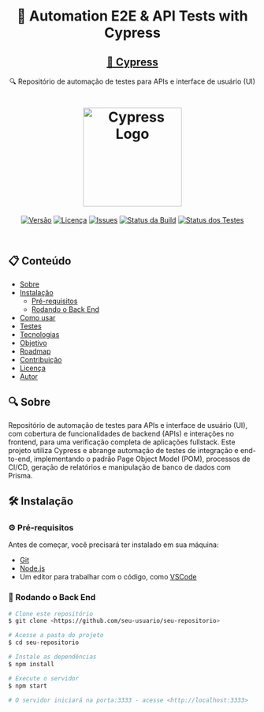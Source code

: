 <h1 align="center">🔧 Automation E2E & API Tests with Cypress</h1>

<h2 align="center"> 
  <a href="https://www.cypress.io/">🚀 Cypress</a> 
</h2> 

<p align="center">🔍 Repositório de automação de testes para APIs e interface de usuário (UI)</p>

<h1 align="center">
  <img alt="Cypress Logo" title="Cypress" src="https://pbs.twimg.com/profile_images/1512090708181725184/KAPAXmDg_400x400.jpg" width="200">
</h1>

<p align="center"> 
  <a href="https://img.shields.io/github/v/release/seu-usuario/seu-repositorio"><img src="https://img.shields.io/github/v/release/seu-usuario/seu-repositorio" alt="Versão"></a>
  <a href="https://img.shields.io/github/license/seu-usuario/seu-repositorio"><img src="https://img.shields.io/github/license/seu-usuario/seu-repositorio" alt="Licença"></a>
  <a href="https://img.shields.io/github/issues/seu-usuario/seu-repositorio"><img src="https://img.shields.io/github/issues/seu-usuario/seu-repositorio" alt="Issues"></a>
  <a href="https://img.shields.io/github/actions/workflow/status/seu-usuario/seu-repositorio/ci.yml"><img src="https://img.shields.io/github/actions/workflow/status/seu-usuario/seu-repositorio/ci.yml" alt="Status da Build"></a>
  <a href="https://img.shields.io/github/test-status/seu-usuario/seu-repositorio"><img src="https://img.shields.io/github/test-status/seu-usuario/seu-repositorio" alt="Status dos Testes"></a>
</p>

<br>

## 📋 Conteúdo
<!--ts-->
   * [Sobre](#sobre)
   * [Instalação](#instalação)
      * [Pré-requisitos](#pré-requisitos)
      * [Rodando o Back End](#rodando-o-back-end)
   * [Como usar](#como-usar)
   * [Testes](#testes)
   * [Tecnologias](#tecnologias)
   * [Objetivo](#objetivo)
   * [Roadmap](#roadmap)
   * [Contribuição](#contribuição)
   * [Licença](#licença)
   * [Autor](#autor)
<!--te-->

## 🔍 Sobre
Repositório de automação de testes para APIs e interface de usuário (UI), com cobertura de funcionalidades de backend (APIs) e interações no frontend, para uma verificação completa de aplicações fullstack. Este projeto utiliza Cypress e abrange automação de testes de integração e end-to-end, implementando o padrão Page Object Model (POM), processos de CI/CD, geração de relatórios e manipulação de banco de dados com Prisma.

## 🛠 Instalação

### ⚙️ Pré-requisitos
Antes de começar, você precisará ter instalado em sua máquina:
- [Git](https://git-scm.com/downloads)
- [Node.js](https://nodejs.org/pt/download/prebuilt-installer)
- Um editor para trabalhar com o código, como [VSCode](https://code.visualstudio.com/download)

### 🚀 Rodando o Back End
```bash
# Clone este repositório
$ git clone <https://github.com/seu-usuario/seu-repositorio>

# Acesse a pasta do projeto
$ cd seu-repositorio

# Instale as dependências
$ npm install

# Execute o servidor
$ npm start

# O servidor iniciará na porta:3333 - acesse <http://localhost:3333>
